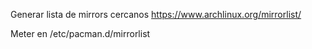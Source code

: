 Generar lista de mirrors cercanos
https://www.archlinux.org/mirrorlist/

Meter en /etc/pacman.d/mirrorlist
